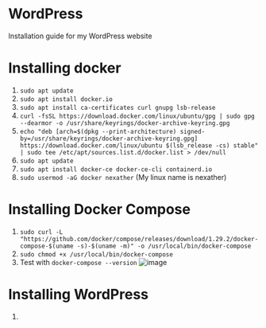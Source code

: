 # WordPress
Installation guide for my WordPress website

# Installing docker
1.	`sudo apt update`
2.	`sudo apt install docker.io`
3.	`sudo apt install ca-certificates curl gnupg lsb-release`
4.	`curl -fsSL https://download.docker.com/linux/ubuntu/gpg | sudo gpg --dearmor -o /usr/share/keyrings/docker-archive-keyring.gpg`
5.  `echo "deb [arch=$(dpkg --print-architecture) signed-by=/usr/share/keyrings/docker-archive-keyring.gpg] https://download.docker.com/linux/ubuntu $(lsb_release -cs) stable" | sudo tee /etc/apt/sources.list.d/docker.list > /dev/null`
6.  `sudo apt update`
7.  `sudo apt install docker-ce docker-ce-cli containerd.io`
8.  `sudo usermod -aG docker nexather` (My linux name is nexather)

# Installing Docker Compose
1. `sudo curl -L "https://github.com/docker/compose/releases/download/1.29.2/docker-compose-$(uname -s)-$(uname -m)" -o /usr/local/bin/docker-compose`
2. `sudo chmod +x /usr/local/bin/docker-compose`
3. Test with `docker-compose --version`
![image](https://user-images.githubusercontent.com/27169767/141956986-6ea68123-1ba5-4cd5-898a-5b8742475bd3.png)


# Installing WordPress
1. 
